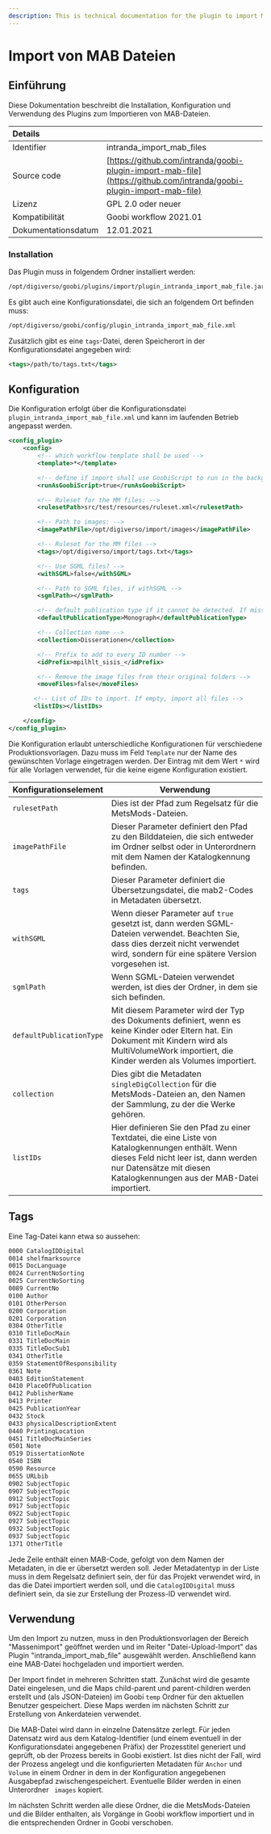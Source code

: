 ```yaml
---
description: This is technical documentation for the plugin to import MAB files to processes in Goobi workflow.
---
```


# Import von MAB Dateien

## Einführung

Diese Dokumentation beschreibt die Installation, Konfiguration und Verwendung des Plugins zum Importieren von MAB-Dateien.

| Details |  |
| :--- | :--- |
| Identifier | intranda\_import\_mab\_files |
| Source code | [https://github.com/intranda/goobi-plugin-import-mab-file](https://github.com/intranda/goobi-plugin-import-mab-file) |
| Lizenz | GPL 2.0 oder neuer |
| Kompatibilität | Goobi workflow 2021.01 |
| Dokumentationsdatum | 12.01.2021 |

### Installation

Das Plugin muss in folgendem Ordner installiert werden:

```bash
/opt/digiverso/goobi/plugins/import/plugin_intranda_import_mab_file.jar
```

Es gibt auch eine Konfigurationsdatei, die sich an folgendem Ort befinden muss:

```bash
/opt/digiverso/goobi/config/plugin_intranda_import_mab_file.xml
```

Zusätzlich gibt es eine `tags`-Datei, deren Speicherort in der Konfigurationsdatei angegeben wird:

```xml
<tags>/path/to/tags.txt</tags>
```

## Konfiguration

Die Konfiguration erfolgt über die Konfigurationsdatei `plugin_intranda_import_mab_file.xml` und kann im laufenden Betrieb angepasst werden.

```xml
<config_plugin>
    <config>
        <!-- which workflow template shall be used -->
        <template>*</template>

        <!-- define if import shall use GoobiScript to run in the background -->
        <runAsGoobiScript>true</runAsGoobiScript>

        <!-- Ruleset for the MM files: -->
        <rulesetPath>src/test/resources/ruleset.xml</rulesetPath>

        <!-- Path to images: -->
        <imagePathFile>/opt/digiverso/import/images</imagePathFile>

        <!-- Ruleset for the MM files -->
        <tags>/opt/digiverso/import/tags.txt</tags>

        <!-- Use SGML files? -->
        <withSGML>false</withSGML>

        <!-- Path to SGML files, if withSGML -->
        <sgmlPath></sgmlPath>

        <!-- default publication type if it cannot be detected. If missing or empty, no record will be created -->
        <defaultPublicationType>Monograph</defaultPublicationType>

        <!-- Collection name -->
        <collection>Disserationen</collection>

        <!-- Prefix to add to every ID number -->        
        <idPrefix>mpilhlt_sisis_</idPrefix>

        <!-- Remove the image files from their original folders -->   
        <moveFiles>false</moveFiles>

       <!-- List of IDs to import. If empty, import all files -->
       <listIDs></listIDs>

    </config>
</config_plugin>
```

Die Konfiguration erlaubt unterschiedliche Konfigurationen für verschiedene Produktionsvorlagen. Dazu muss im Feld `Template` nur der Name des gewünschten Vorlage eingetragen werden. Der Eintrag mit dem Wert `*` wird für alle Vorlagen verwendet, für die keine eigene Konfiguration existiert.

| Konfigurationselement | Verwendung |
|---|---|
| `rulesetPath` | Dies ist der Pfad zum Regelsatz für die MetsMods-Dateien. | 
| `imagePathFile` | Dieser Parameter definiert den Pfad zu den Bilddateien, die sich entweder im Ordner selbst oder in Unterordnern mit dem Namen der Katalogkennung befinden. |
| `tags` | Dieser Parameter definiert die Übersetzungsdatei, die mab2-Codes in Metadaten übersetzt. |
| `withSGML` | Wenn dieser Parameter auf `true` gesetzt ist, dann werden SGML-Dateien verwendet. Beachten Sie, dass dies derzeit nicht verwendet wird, sondern für eine spätere Version vorgesehen ist. |
| `sgmlPath` | Wenn SGML-Dateien verwendet werden, ist dies der Ordner, in dem sie sich befinden. |
| `defaultPublicationType` | Mit diesem Parameter wird der Typ des Dokuments definiert, wenn es keine Kinder oder Eltern hat. Ein Dokument mit Kindern wird als MultiVolumeWork importiert, die Kinder werden als Volumes importiert. |
| `collection` | Dies gibt die Metadaten `singleDigCollection` für die MetsMods-Dateien an, den Namen der Sammlung, zu der die Werke gehören. |
| `listIDs` | Hier definieren Sie den Pfad zu einer Textdatei, die eine Liste von Katalogkennungen enthält. Wenn dieses Feld nicht leer ist, dann werden nur Datensätze mit diesen Katalogkennungen aus der MAB-Datei importiert. |


## Tags

Eine Tag-Datei kann etwa so aussehen:

```bash
0000 CatalogIDDigital
0014 shelfmarksource
0015 DocLanguage
0024 CurrentNoSorting
0025 CurrentNoSorting
0089 CurrentNo
0100 Author
0101 OtherPerson
0200 Corporation
0201 Corporation
0304 OtherTitle
0310 TitleDocMain
0331 TitleDocMain
0335 TitleDocSub1
0341 OtherTitle
0359 StatementOfResponsibility
0361 Note
0403 EditionStatement
0410 PlaceOfPublication
0412 PublisherName
0413 Printer
0425 PublicationYear
0432 Stock
0433 physicalDescriptionExtent
0440 PrintingLocation
0451 TitleDocMainSeries
0501 Note
0519 DissertationNote
0540 ISBN
0590 Resource
0655 URLbib
0902 SubjectTopic
0907 SubjectTopic
0912 SubjectTopic
0917 SubjectTopic
0922 SubjectTopic
0927 SubjectTopic
0932 SubjectTopic
0937 SubjectTopic
1371 OtherTitle
```

Jede Zeile enthält einen MAB-Code, gefolgt von dem Namen der Metadaten, in die er übersetzt werden soll. Jeder Metadatentyp in der Liste muss in dem Regelsatz definiert sein, der für das Projekt verwendet wird, in das die Datei importiert werden soll, und die `CatalogIDDigital` muss definiert sein, da sie zur Erstellung der Prozess-ID verwendet wird.

## Verwendung

Um den Import zu nutzen, muss in den Produktionsvorlagen der Bereich "Massenimport" geöffnet werden und im Reiter "Datei-Upload-Import" das Plugin "intranda_import_mab_file" ausgewählt werden. Anschließend kann eine MAB-Datei hochgeladen und importiert werden.

Der Import findet in mehreren Schritten statt. Zunächst wird die gesamte Datei eingelesen, und die Maps child-parent und parent-children werden erstellt und (als JSON-Dateien) im Goobi `temp` Ordner für den aktuellen Benutzer gespeichert. Diese Maps werden im nächsten Schritt zur Erstellung von Ankerdateien verwendet.

Die MAB-Datei wird dann in einzelne Datensätze zerlegt. Für jeden Datensatz wird aus dem Katalog-Identifier (und einem eventuell in der Konfigurationsdatei angegebenen Präfix) der Prozesstitel generiert und geprüft, ob der Prozess bereits in Goobi existiert. Ist dies nicht der Fall, wird der Prozess angelegt und die konfigurierten Metadaten für `Anchor` und `Volume` in einem Ordner in dem in der Konfiguration angegebenen Ausgabepfad zwischengespeichert. Eventuelle Bilder werden in einen Unterordner ` images` kopiert.

Im nächsten Schritt werden alle diese Ordner, die die MetsMods-Dateien und die Bilder enthalten, als Vorgänge in Goobi workflow importiert und in die entsprechenden Ordner in Goobi verschoben.